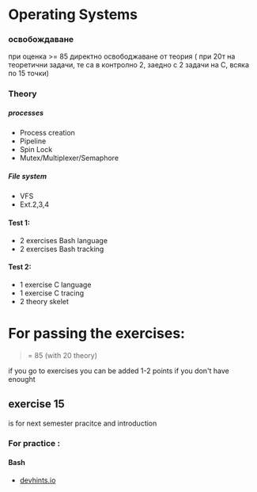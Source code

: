 # Operating Systems

### освобождаване

при оценка >= 85 директно освободжаване от теория ( при 20т на теоретични задачи, те са в контролно 2, заедно с 2 задачи на C, всяка по 15 точки)

### Theory

##### processes
- Process creation
- Pipeline
- Spin Lock
- Mutex/Multiplexer/Semaphore

##### File system
- VFS
- Ext.2,3,4

#### Test 1:
- 2 exercises Bash language
- 2 exercises Bash tracking

#### Test 2:
- 1 exercise C language
- 1 exercise C tracing
- 2 theory skelet


# For passing the exercises:
>= 85 (with 20 theory)


if you go to exercises 
you can be added 1-2 points if you don't have enought


## exercise 15
is for next semester pracitce and introduction


### For practice :
#### Bash
- [devhints.io](https://devhints.io/bash)
